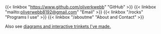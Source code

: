 []()

{{< linkbox "https://www.github.com/oliverkwebb" "GitHub" >}}
{{< linkbox "mailto:oliverwebb8192@gmail.com" "Email" >}}
{{< linkbox "/rocks" "Programs I use" >}}
{{< linkbox "/aboutme" "About and Contact" >}}

Also see [diagrams and interactive trinkets I've made.](/techdia/) 
